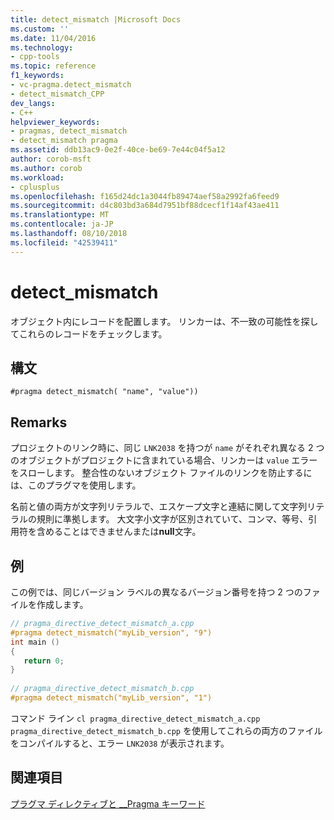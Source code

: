 ```yaml
---
title: detect_mismatch |Microsoft Docs
ms.custom: ''
ms.date: 11/04/2016
ms.technology:
- cpp-tools
ms.topic: reference
f1_keywords:
- vc-pragma.detect_mismatch
- detect_mismatch_CPP
dev_langs:
- C++
helpviewer_keywords:
- pragmas, detect_mismatch
- detect_mismatch pragma
ms.assetid: ddb13ac9-0e2f-40ce-be69-7e44c04f5a12
author: corob-msft
ms.author: corob
ms.workload:
- cplusplus
ms.openlocfilehash: f165d24dc1a3044fb89474aef58a2992fa6feed9
ms.sourcegitcommit: d4c803bd3a684d7951bf88dcecf1f14af43ae411
ms.translationtype: MT
ms.contentlocale: ja-JP
ms.lasthandoff: 08/10/2018
ms.locfileid: "42539411"
---
```

# <a name="detectmismatch"></a>detect_mismatch
オブジェクト内にレコードを配置します。 リンカーは、不一致の可能性を探してこれらのレコードをチェックします。  
  
## <a name="syntax"></a>構文  
  
```  
#pragma detect_mismatch( "name", "value"))  
```  
  
## <a name="remarks"></a>Remarks  
 
プロジェクトのリンク時に、同じ `LNK2038` を持つが `name` がそれぞれ異なる 2 つのオブジェクトがプロジェクトに含まれている場合、リンカーは `value` エラーをスローします。 整合性のないオブジェクト ファイルのリンクを防止するには、このプラグマを使用します。  
  
名前と値の両方が文字列リテラルで、エスケープ文字と連結に関して文字列リテラルの規則に準拠します。 大文字小文字が区別されていて、コンマ、等号、引用符を含めることはできませんまたは**null**文字。  
  
## <a name="example"></a>例  
 
この例では、同じバージョン ラベルの異なるバージョン番号を持つ 2 つのファイルを作成します。  
  
```cpp  
// pragma_directive_detect_mismatch_a.cpp  
#pragma detect_mismatch("myLib_version", "9")  
int main ()  
{  
   return 0;  
}  
  
// pragma_directive_detect_mismatch_b.cpp  
#pragma detect_mismatch("myLib_version", "1")  
```  
  
コマンド ライン `cl pragma_directive_detect_mismatch_a.cpp pragma_directive_detect_mismatch_b.cpp` を使用してこれらの両方のファイルをコンパイルすると、エラー `LNK2038` が表示されます。  
  
## <a name="see-also"></a>関連項目  
 
[プラグマ ディレクティブと __Pragma キーワード](../preprocessor/pragma-directives-and-the-pragma-keyword.md)